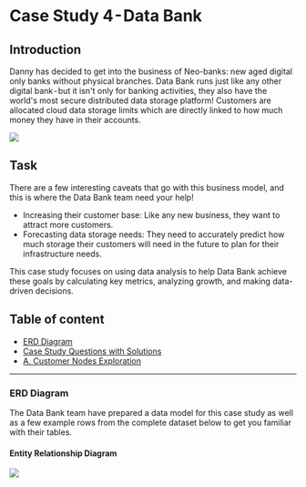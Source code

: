 # Case Study 4 - Data Bank

## Introduction
Danny has decided to get into the business of Neo-banks: new aged digital only banks without physical branches.
Data Bank runs just like any other digital bank - but it isn't only for banking activities, they also have the world's most secure distributed data storage platform!
Customers are allocated cloud data storage limits which are directly linked to how much money they have in their accounts. 

![](https://cdn-images-1.medium.com/max/1100/0*4Pp4dwa3KzcT5ME9.png)

## Task
There are a few interesting caveats that go with this business model, and this is where the Data Bank team need your help! 
-  Increasing their customer base: Like any new business, they want to attract more customers.
-  Forecasting data storage needs: They need to accurately predict how much storage their customers will need in the future to plan for their infrastructure needs.

This case study focuses on using data analysis to help Data Bank achieve these goals by calculating key metrics, analyzing growth, and making data-driven decisions.

## Table of content
-  [ERD Diagram](#erd-diagram)
-  [Case Study Questions with Solutions](#case-study-questions-with-solutions)
-  [A. Customer Nodes Exploration](#customer-nodes-exploration)


***

### ERD Diagram
The Data Bank team have prepared a data model for this case study as well as a few example rows from the complete dataset below to get you familiar with their tables.

#### Entity Relationship Diagram
<img src= "https://cdn-images-1.medium.com/max/1100/0*jPsWpBOKuPgsG7wd.png">
